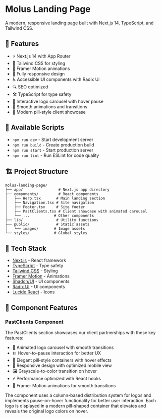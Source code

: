 # Molus Landing Page

A modern, responsive landing page built with Next.js 14, TypeScript, and Tailwind CSS.

## 🚀 Features

- ⚡️ Next.js 14 with App Router
- 🎨 Tailwind CSS for styling
- 💫 Framer Motion animations
- 📱 Fully responsive design
- ♿️ Accessible UI components with Radix UI
- 🔍 SEO optimized
- 🛠 TypeScript for type safety
- 🔄 Interactive logo carousel with hover pause
- 🎯 Smooth animations and transitions
- 🌟 Modern pill-style client showcase

## 📝 Available Scripts

- `npm run dev` - Start development server
- `npm run build` - Create production build
- `npm run start` - Start production server
- `npm run lint` - Run ESLint for code quality

## 🏗️ Project Structure

```
molus-landing-page/
├── app/                # Next.js app directory
├── components/         # React components
│   ├── Hero.tsx       # Main landing section
│   ├── Navigation.tsx # Site navigation
│   ├── Footer.tsx     # Site footer
│   ├── PastClients.tsx # Client showcase with animated carousel
│   └── ...           # Other components
├── lib/               # Utility functions
├── public/            # Static assets
│   └── images/       # Image assets
└── styles/           # Global styles
```

## 🎨 Tech Stack

- [Next.js](https://nextjs.org/) - React framework
- [TypeScript](https://www.typescriptlang.org/) - Type safety
- [Tailwind CSS](https://tailwindcss.com/) - Styling
- [Framer Motion](https://www.framer.com/motion/) - Animations
- [Shadcn/UI](https://ui.shadcn.com/) - UI components
- [Radix UI](https://www.radix-ui.com/) - UI components
- [Lucide React](https://lucide.dev/) - Icons

## 💫 Component Features

### PastClients Component

The PastClients section showcases our client partnerships with these key features:

- 🔄 Animated logo carousel with smooth transitions
- ⏸️ Hover-to-pause interaction for better UX
- 🎨 Elegant pill-style containers with hover effects
- 📱 Responsive design with optimized mobile view
- 🖼️ Grayscale-to-color transition on hover
- ⚡️ Performance optimized with React hooks
- 🎯 Framer Motion animations for smooth transitions

The component uses a column-based distribution system for logos and implements pause-on-hover functionality for better user interaction. Each logo is displayed in a modern pill-shaped container that elevates and reveals the original logo colors on hover.